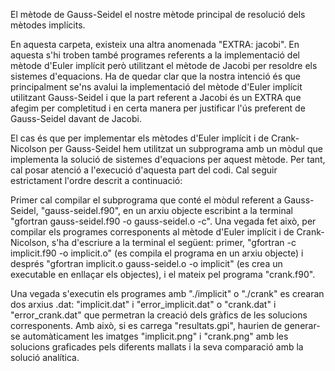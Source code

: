 El mètode de Gauss-Seidel el nostre mètode principal de resolució dels mètodes implícits.

En aquesta carpeta, existeix una altra anomenada "EXTRA: jacobi". En aquesta s'hi troben també programes referents a la implementació del mètode d'Euler implícit però utilitzant el mètode de Jacobi per resoldre els sistemes d'equacions. Ha de quedar clar que la nostra intenció és que principalment se'ns avalui la implementació del mètode d'Euler implícit utilitzant Gauss-Seidel i que la part referent a Jacobi és un EXTRA que afegim per completitud i en certa manera per justificar l'ús preferent de Gauss-Seidel davant de Jacobi.

El cas és que per implementar els mètodes d'Euler implícit i de Crank-Nicolson per Gauss-Seidel hem utilitzat un subprograma amb un mòdul que implementa la solució de sistemes d'equacions per aquest mètode. Per tant, cal posar atenció a l'execució d'aquesta part del codi. Cal seguir estrictament l'ordre descrit a continuació:

Primer cal compilar el subprograma que conté el mòdul referent a Gauss-Seidel, "gauss-seidel.f90", en un arxiu objecte escribint a la terminal "gfortran gauss-seidel.f90 -o gauss-seidel.o -c". Una vegada fet això, per compilar els programes corresponents al mètode d'Euler implícit i de Crank-Nicolson, s'ha d'escriure a la terminal el següent: primer, "gfortran -c implicit.f90 -o implicit.o" (es compila el programa en un arxiu objecte) i després "gfortran implicit.o gauss-seidel.o -o implicit" (es crea un executable en enllaçar els objectes), i el mateix pel programa "crank.f90".

Una vegada s'executin els programes amb "./implicit" o "./crank" es crearan dos arxius .dat: "implicit.dat" i "error_implicit.dat" o "crank.dat" i "error_crank.dat" que permetran la creació dels gràfics de les solucions corresponents. Amb això, si es carrega "resultats.gpi", haurien de generar-se automàticament les imatges "implicit.png" i "crank.png" amb les solucions graficades pels diferents mallats i la seva comparació amb la solució analítica.
